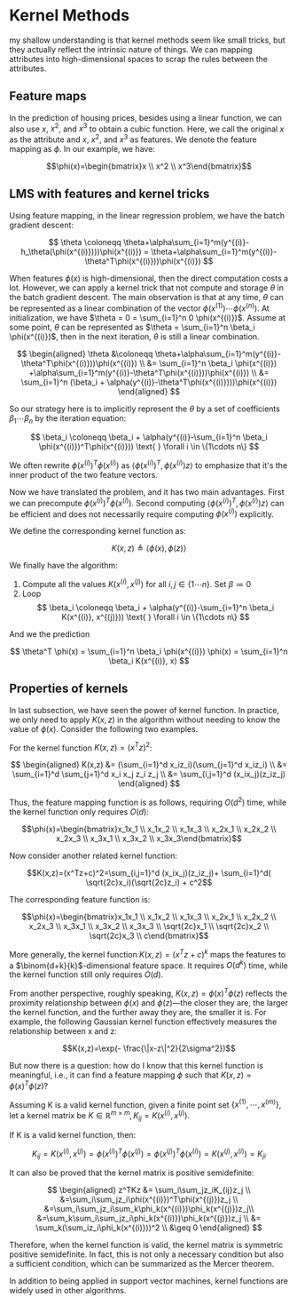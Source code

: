 # Kernel Methods

my shallow understanding is that kernel methods seem like small tricks, but they actually reflect the intrinsic nature of things. We can mapping attributes into high-dimensional spaces to scrap the rules between the attributes.

## Feature maps

In the prediction of housing prices, besides using a linear function, we can also use $x$, $x^2$, and $x^3$ to obtain a cubic function. Here, we call the original $x$ as the attribute and $x$, $x^2$, and $x^3$ as features. We denote the feature mapping as $\phi$. In our example, we have:

$$\phi(x)=\begin{bmatrix}x \\ x^2 \\ x^3\end{bmatrix}$$

## LMS with features and kernel tricks

Using feature mapping, in the linear regression problem, we have the batch gradient descent:

$$
\theta \coloneqq \theta+\alpha\sum_{i=1}^m(y^{(i)}-h_\theta(\phi(x^{(i)})))\phi(x^{(i)}) = \theta+\alpha\sum_{i=1}^m(y^{(i)}-\theta^T\phi(x^{(i)}))\phi(x^{(i)})
$$

When features $\phi(x)$ is high-dimensional, then the direct computation costs a lot. However, we can apply a kernel trick that not compute and storage $\theta$ in the batch gradient descent. The main observation is that at any time, $\theta$ can be represented as a linear combination of the vector $\phi(x^{(1)})\cdots\phi(x^{(n)})$. At initialization, we have $\theta = 0 = \sum_{i=1}^n 0 \phi(x^{(i)})$. Assume at some point, $\theta$ can be represented as $\theta = \sum_{i=1}^n \beta_i \phi(x^{(i)})$, then in the next iteration, $\theta$ is still a linear combination.

$$
\begin{aligned}
\theta &\coloneqq \theta+\alpha\sum_{i=1}^m(y^{(i)}-\theta^T\phi(x^{(i)}))\phi(x^{(i)}) \\
&= \sum_{i=1}^n \beta_i \phi(x^{(i)}) +\alpha\sum_{i=1}^m(y^{(i)}-\theta^T\phi(x^{(i)}))\phi(x^{(i)}) \\
&= \sum_{i=1}^n (\beta_i + \alpha(y^{(i)}-\theta^T\phi(x^{(i)})))\phi(x^{(i)})
\end{aligned}
$$

So our strategy here is to implicitly represent the $\theta$ by a set of coefficients $\beta_1\cdots\beta_n$ by the iteration equation:

$$
\beta_i \coloneqq \beta_i + \alpha(y^{(i)}-\sum_{i=1}^n \beta_i \phi(x^{(i)})^T\phi(x^{(i)})) \text{ } \forall i \in \{1\cdots n\}
$$

We often rewrite $\phi(x^{(i)})^T\phi(x^{(i)})$ as $\langle \phi(x^{(i)})^T ,\phi(x^{(i)})z\rangle$ to emphasize that it's the inner product of the two feature vectors.

Now we have translated the problem, and it has two main advantages. First we can precompute $\phi(x^{(i)})^T\phi(x^{(i)})$. Second computing $\langle \phi(x^{(i)})^T ,\phi(x^{(i)})z\rangle$ can be efficient and does not necessarily require computing $\phi(x^{(i)})$ explicitly.

We define the corresponding kernel function as:

$$
K(x,z) \triangleq \langle \phi(x), \phi(z) \rangle
$$

We finally have the algorithm:

1. Compute all the values $K(x^{(i)}, x^{(j)})$ for all $i,j \in \{1\cdots n\}$. Set $\beta \coloneqq 0$
2. Loop
$$
\beta_i \coloneqq \beta_i + \alpha(y^{(i)}-\sum_{i=1}^n \beta_i K(x^{(i)}, x^{(j)})) \text{ } \forall i \in \{1\cdots n\}
$$

And we the prediction

$$
\theta^T \phi(x) = \sum_{i=1}^n \beta_i \phi(x^{(i)}) \phi(x) = \sum_{i=1}^n \beta_i  K(x^{(i)}, x)
$$

## Properties of kernels

In last subsection, we have seen the power of kernel function. In practice, we only need to apply $K(x,z)$ in the algorithm without needing to know the value of $\phi(x)$. Consider the following two examples.

For the kernel function $K(x,z)=(x^Tz)^2$:

$$
\begin{aligned}
K(x,z) &= (\sum_{i=1}^d x_iz_i)(\sum_{j=1}^d x_iz_i) \\
&= \sum_{i=1}^d \sum_{j=1}^d x_i x_j z_i z_j \\
&= \sum_{i,j=1}^d (x_ix_j)(z_iz_j)
\end{aligned}
$$

Thus, the feature mapping function is as follows, requiring $O(d^2)$ time, while the kernel function only requires $O(d)$:

$$\phi(x)=\begin{bmatrix}x_1x_1 \\ x_1x_2 \\ x_1x_3 \\ x_2x_1 \\ x_2x_2 \\ x_2x_3 \\ x_3x_1 \\ x_3x_2 \\ x_3x_3\end{bmatrix}$$

Now consider another related kernel function:

$$K(x,z)=(x^Tz+c)^2=\sum_{i,j=1}^d (x_ix_j)(z_iz_j)+ \sum_{i=1}^d( \sqrt{2c}x_i)(\sqrt{2c}z_i) + c^2$$

The corresponding feature function is:

$$\phi(x)=\begin{bmatrix}x_1x_1 \\ x_1x_2 \\ x_1x_3 \\ x_2x_1 \\ x_2x_2 \\ x_2x_3 \\ x_3x_1 \\ x_3x_2 \\ x_3x_3 \\ \sqrt{2c}x_1 \\ \sqrt{2c}x_2 \\ \sqrt{2c}x_3 \\ c\end{bmatrix}$$

More generally, the kernel function $K(x,z)=(x^Tz+c)^k$ maps the features to a $\binom{d+k}{k}$-dimensional feature space. It requires $O(d^k)$ time, while the kernel function still only requires $O(d)$.

From another perspective, roughly speaking, $K(x,z)=\phi(x)^T \phi(z)$ reflects the proximity relationship between $\phi(x)$ and $\phi(z)$—the closer they are, the larger the kernel function, and the further away they are, the smaller it is. For example, the following Gaussian kernel function effectively measures the relationship between x and z:

$$K(x,z)=\exp(- \frac{\|x-z\|^2}{2\sigma^2})$$

But now there is a question: how do I know that this kernel function is meaningful, i.e., it can find a feature mapping $\phi$ such that $K(x,z)=\phi(x)^T \phi(z)$?

Assuming K is a valid kernel function, given a finite point set $\{x^{(1)},\cdots,x^{(m)}\}$, let a kernel matrix be $K \in \mathbb{R}^{m \times m}, K_{ij}=K(x^{(i)},x^{(j)})$.

If K is a valid kernel function, then:

$$K_{ij}=K(x^{(i)},x^{(j)})=\phi(x^{(i)})^T\phi(x^{(j)})=\phi(x^{(j)})^T\phi(x^{(i)})=K(x^{(j)},x^{(i)})=K_{ji}$$

It can also be proved that the kernel matrix is positive semidefinite:

$$
\begin{aligned}
z^TKz &= \sum_i\sum_jz_iK_{ij}z_j \\
&=\sum_i\sum_jz_i\phi(x^{(i)})^T\phi(x^{(j)})z_j \\
&=\sum_i\sum_jz_i\sum_k\phi_k(x^{(i)})\phi_k(x^{(j)})z_j\\
&=\sum_k\sum_i\sum_jz_i\phi_k(x^{(i)})\phi_k(x^{(j)})z_j \\
&= \sum_k(\sum_iz_i\phi_k(x^{(i)}))^2 \\
&\geq 0
\end{aligned}
$$

Therefore, when the kernel function is valid, the kernel matrix is symmetric positive semidefinite. In fact, this is not only a necessary condition but also a sufficient condition, which can be summarized as the Mercer theorem.

In addition to being applied in support vector machines, kernel functions are widely used in other algorithms.
